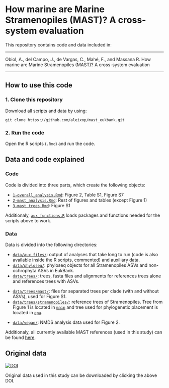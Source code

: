 # How marine are Marine Stramenopiles (MAST)? A cross-system evaluation 

This repository contains code and data included in:

--------
Obiol, A., del Campo, J., de Vargas, C., Mahé, F., and Massana R. How marine are Marine Stramenopiles (MAST)? A cross-system evaluation 

--------

## How to use this code

### 1. Clone this repository

Download all scripts and data by using:

```
git clone https://github.com/aleixop/mast_eukbank.git
```

### 2. Run the code

Open the R scripts (`.Rmd`) and run the code.

## Data and code explained

### Code

Code is divided into three parts, which create the following objects:

- [`1-overall_analysis.Rmd`](1-overall_analysis.Rmd): Figure 2, Table S1, Figure S7
- [`2-mast_analysis.Rmd`](2-mast_analysis.Rmd): Rest of figures and tables (except Figure 1)
- [`3-mast_trees.Rmd`](3-mast_trees.Rmd): Figure S1

Additionaly, [`aux_functions.R`](aux_functions.R) loads packages and functions needed for the scripts above to work.

### Data

Data is divided into the following directories:

- [`data/aux_files/`](data/aux_files/): output of analyses that take long to run (code is also available inside the R scripts, commented) and auxiliary data.
- [`data/phyloseq/`](data/phyloseq/): phyloseq objects for all Stramenopiles ASVs and non-ochrophyta ASVs in EukBank.
- [`data/trees/`](data/trees/): trees, fasta files and alignments for references trees alone and references trees with ASVs.
* [`data/trees/mast/`](data/trees/mast/): files for separated trees per clade (with and without ASVs), used for Figure S1.
* [`data/trees/stramenopiles/`](data/trees/stramenopiles/): reference trees of Stramenopiles. Tree from Figure 1 is located in [`main`](data/trees/stramenopiles/main/) and tree used for phylogenetic placement is located in [`epa`](data/trees/stramenopiles/epa/).
- [`data/vegan/`](data/vegan/): NMDS analysis data used for Figure 2.

Additionaly, all currently available MAST references (used in this study) can be found [here](data/trees/tableS3.tsv).

## Original data

[![DOI](https://zenodo.org/badge/DOI/10.5281/zenodo.7804946.svg)](https://doi.org/10.5281/zenodo.7804946)

Original data used in this study can be downloaded by clicking the above DOI.

